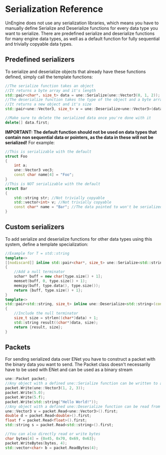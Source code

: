 # Serialization Reference

UnEngine does not use any serialization libraries, which means you have to manually define
Serialize and Deserialize functions for every data type you want to serialize.
There are predefined serialize and deserialize functions for many engine data types,
as well as a default function for fully sequential and trivially copyable data types. 

## Predefined serializers

To serialize and deserialize objects that already have these functions defined, 
simply call the template functions:
```c++
//The serialize function takes an object 
//It returns a byte array and it's length
std::pair<char*, size_t> data = une::Serialize(une::Vector3(0, 1, 2));
//The deserialize function takes the type of the object and a byte array
//It returns a new object and it's size
std::pair<une::Vector3, size_t> v = une::Deserialize<une::Vector3>(data);

//Make sure to delete the serialized data once you're done with it
delete[] data.first;
```

**IMPORTANT: The default function should not be used on data types that contain 
non sequential data or pointers, as the data in these will not be serialized!**
For example:
```c++
//This is serializable with the default
struct Foo
{
    int a;
    une::Vector3 vec3;
    const char name[4] = "Foo";
}
//This is NOT serializable with the default
struct Bar
{
    std::string str; //Not trivially copyable
    std::vector<int> v; //Not trivially copyable
    const char* name = "Bar"; //The data pointed to won't be serialized
}
```

## Custom serializers

To add serialize and deserialize functions for other data types using this system,
define a template specialization:

```c++
//Example for T = std::string
template<>
[[nodiscard]] inline std::pair<char*, size_t> une::Serialize<std::string>(std::string type)
{
    //Add a null terminator
    schar* buff = new char[type.size() + 1];
    memset(buff, 0, type.size() + 1);
    memcpy(buff, type.data(), type.size());
    return {buff, type.size() + 1};
}
template<>
std::pair<std::string, size_t> inline une::Deserialize<std::string>(const char* data)
{
    //Include the null terminator
    size_t size = strlen((char*)data) + 1;
    std::string result((char*)data, size);
    return {result, size};
}
```

## Packets

For sending serialized data over ENet you have to construct a packet with the binary data you want to send.
The Packet class doesn't necessarily have to be used with ENet and can be used as a binary stream

```c++
une::Packet packet;
//Any object with a defined une::Serialize function can be written to a packet with Write()
packet.Write(une::Vector3(1, 2, 3));
packet.Write(5.0);
packet.Write(5.f);
packet.Write(std::string("Hello World!"));
//Any object with a defined une::Deserialize function can be read from a packet with Read()
une::Vector3 v = packet.Read<une::Vector3>().first;
double d = packet.Read<double>().first;
float f = packet.Read<float>().first;
std::string s = packet.Read<std::string>().first;

//You can also directly read or write bytes
char bytes[4] = {0x45, 0x70, 0x69, 0x63};
packet.WriteBytes(bytes, 4);
std::vector<char> b = packet.ReadBytes(4);
```